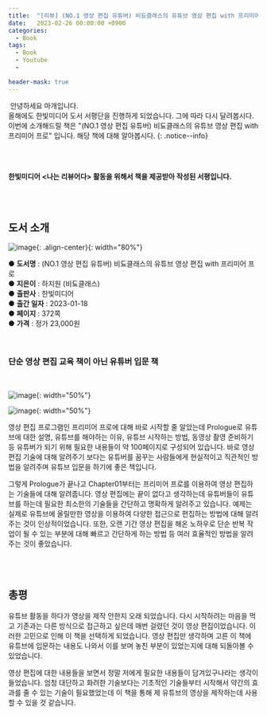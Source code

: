 ```yaml
---
title:  "[리뷰] (NO.1 영상 편집 유튜버) 비됴클래스의 유튜브 영상 편집 with 프리미어 프로"
date:   2023-02-26 00:00:00 +0900
categories:
  - Book
tags:
  - Book
  - Youtube
  - 

header-mask: true
---
```


&nbsp;안녕하세요 마개입니다.  
올해에도 한빛미디어 도서 서평단을 진행하게 되었습니다. 그에 따라 다시 달려봅시다. 이번에 소개해드릴 책은 "(NO.1 영상 편집 유튜버) 비됴클래스의 유튜브 영상 편집 with 프리미어 프로" 입니다. 해당 책에 대해 알아봅시다.
{: .notice--info}

<br><br>

**한빛미디어 \<나는 리뷰어다\> 활동을 위해서 책을 제공받아 작성된 서평입니다.**

<br><br>

## 도서 소개

![image](https://user-images.githubusercontent.com/78892113/223384019-0b012b56-d724-4b9a-bbae-080a51193c4f.png){: .align-center}{: width="80%"}

● **도서명** : (NO.1 영상 편집 유튜버) 비됴클래스의 유튜브 영상 편집 with 프리미어 프로  
● **지은이** : 하지원 (비됴클래스)    
● **출판사** : 한빛미디어  
● **출간 일자** : 2023-01-18  
● **페이지** : 372쪽  
● **가격** : 정가 23,000원  

<br>

### 단순 영상 편집 교육 책이 아닌 유튜버 입문 책

<br>

![image](https://user-images.githubusercontent.com/78892113/223384467-317c0f51-66e3-497e-a648-7c8c8398566c.png){: width="50%"}

![image](https://user-images.githubusercontent.com/78892113/223384699-325e485e-7e22-4c79-a581-819f4f1a6d50.png){: width="50%"}

영상 편집 프로그램인 프리미어 프로에 대해 바로 시작할 줄 알았는데 Prologue로 유튜브에 대한 설명, 유튜브를 해야하는 이유, 유튜브 시작하는 방법, 동영상 촬영 준비하기 등 유튜버가 되기 위해 필요한 내용들이 약 100페이지로 구성되어 있습니다. 바로 영상 편집 기술에 대해 알려주기 보다는 유튜버를 꿈꾸는 사람들에게 현실적이고 직관적인 방법을 알려주며 유튜브 입문을 하기에 좋은 책입니다.  

그렇게 Prologue가 끝나고 Chapter01부터는 프리미어 프로를 이용하여 영상 편집하는 기술들에 대해 알려줍니다. 영상 편집에는 끝이 없다고 생각하는데 유튜버들이 유튜브를 하는데 필요한 최소한의 기술들을 간단하고 명확하게 알려주고 있습니다. 예제는 실제로 유튜브에 올릴만한 영상을 이용하여 다양한 접근으로 편집하는 방법에 대해 알려주는 것이 인상적이었습니다. 또한, 오랜 기간 영상 편집을 해온 노하우로 단순 반복 작업이 될 수 있는 부분에 대해 빠르고 간단하게 하는 방법 등 여러 효율적인 방법을 알려주는 것이 좋았습니다.

<br><br>

## 총평

유튜브 활동을 하다가 영상을 제작 안한지 오래 되었습니다. 다시 시작하려는 마음을 먹고 기존과는 다른 방식으로 접근하고 싶은데 매번 걸렸던 것이 영상 편집이었습니다. 이러한 고민으로 인해 이 책을 선택하게 되었습니다. 영상 편집만 생각하며 고른 이 책에 유튜브에 입문하는 내용도 나와서 이를 보며 놓친 부분이 있었는지에 대해 되돌아볼 수 있었습니다.  

영상 편집에 대한 내용들을 보면서 정말 저에게 필요한 내용들이 담겨있구나라는 생각이 들었습니다. 엄청 대단하고 화려한 기술보다는 기초적인 기술들부터 시작해서 약간의 효과를 줄 수 있는 기술이 필요했었는데 이 책을 통해 제 유튜브의 영상을 제작하는데 사용할 수 있을 것 같습니다.